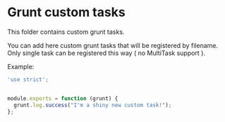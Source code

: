 
# Grunt custom tasks

This folder contains custom grunt tasks.

You can add here custom grunt tasks that will be registered by filename.
Only single task can be registered this way ( no MultiTask support ).

Example:

```js
'use strict';


module.exports = function (grunt) {
  grunt.log.success("I'm a shiny new custom task!");
};
```
